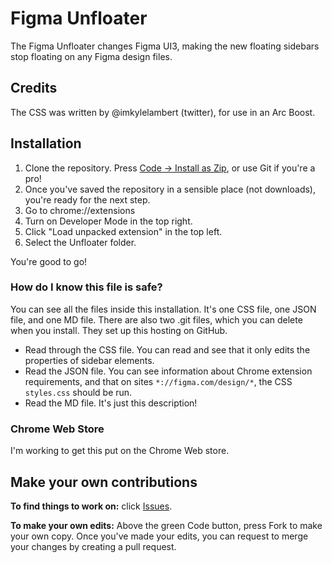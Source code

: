 # Figma Unfloater
The Figma Unfloater changes Figma UI3, making the new floating sidebars stop floating on any Figma design files.

## Credits
The CSS was written by @imkylelambert (twitter), for use in an Arc Boost.

## Installation
1. Clone the repository. Press [Code -> Install as Zip](https://github.com/designontapp/figma-unfloater/archive/refs/heads/main.zip), or use Git if you're a pro!
2. Once you've saved the repository in a sensible place (not downloads), you're ready for the next step.
3. Go to chrome://extensions
4. Turn on Developer Mode in the top right.
5. Click "Load unpacked extension" in the top left.
6. Select the Unfloater folder.

You're good to go!

### How do I know this file is safe?
You can see all the files inside this installation. It's one CSS file, one JSON file, and one MD file.
There are also two .git files, which you can delete when you install. They set up this hosting on GitHub.
* Read through the CSS file. You can read and see that it only edits the properties of sidebar elements.
* Read the JSON file. You can see information about Chrome extension requirements, and that on sites `*://figma.com/design/*`, the CSS `styles.css` should be run.
* Read the MD file. It's just this description!

### Chrome Web Store
I'm working to get this put on the Chrome Web store.

## Make your own contributions
**To find things to work on:**
click [Issues](https://github.com/designontapp/figma-unfloater/issues).

**To make your own edits:**
Above the green Code button, press Fork to make your own copy.
Once you've made your edits, you can request to merge your changes by creating a pull request.
